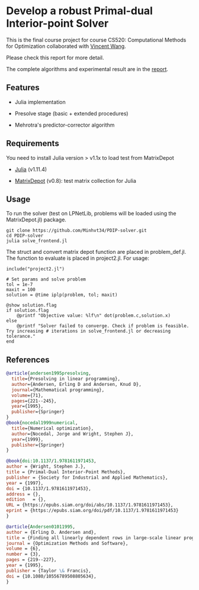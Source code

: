 # Develop a robust Primal-dual Interior-point Solver

This is the final course project for course CS520: Computational Methods for Optimization collaborated with [Vincent Wang](https://github.com/bbworld1). 

Please check this report for more detail.

The complete algorithms and experimental result are in the [report](./report.pdf).

## Features

- Julia implementation

- Presolve stage (basic + extended procedures)

- Mehrotra's predictor-corrector algorithm

## Requirements
You need to install Julia version > v1.1x to load test from MatrixDepot

- [Julia](https://julialang.org/) (v1.11.4)

- [MatrixDepot](https://github.com/JuliaMatrices/MatrixDepot.jl) (v0.8): test matrix collection for Julia

## Usage

To run the solver (test on LPNetLib, problems will be loaded using the MatrixDepot.jl) package.

``` shell
git clone https://github.com/Minhvt34/PDIP-solver.git
cd PDIP-solver
julia solve_frontend.jl
```
The struct and convert matrix depot function are placed in problem_def.jl.
The function to evaluate is placed in project2.jl. For usage:

``` shell
include("project2.jl")

# Set params and solve problem
tol = 1e-7
maxit = 100
solution = @time iplp(problem, tol; maxit)

@show solution.flag
if solution.flag
    @printf "Objective value: %lf\n" dot(problem.c,solution.x)
else
    @printf "Solver failed to converge. Check if problem is feasible. Try increasing # iterations in solve_frontend.jl or decreasing tolerance."
end
```

## References

```bibtex
@article{andersen1995presolving,
  title={Presolving in linear programming},
  author={Andersen, Erling D and Andersen, Knud D},
  journal={Mathematical programming},
  volume={71},
  pages={221--245},
  year={1995},
  publisher={Springer}
}
@book{nocedal1999numerical,
  title={Numerical optimization},
  author={Nocedal, Jorge and Wright, Stephen J},
  year={1999},
  publisher={Springer}
}

@book{doi:10.1137/1.9781611971453,
author = {Wright, Stephen J.},
title = {Primal-Dual Interior-Point Methods},
publisher = {Society for Industrial and Applied Mathematics},
year = {1997},
doi = {10.1137/1.9781611971453},
address = {},
edition   = {},
URL = {https://epubs.siam.org/doi/abs/10.1137/1.9781611971453},
eprint = {https://epubs.siam.org/doi/pdf/10.1137/1.9781611971453}
}

@article{Andersen01011995,
author = {Erling D. Andersen and},
title = {Finding all linearly dependent rows in large-scale linear programming},
journal = {Optimization Methods and Software},
volume = {6},
number = {3},
pages = {219--227},
year = {1995},
publisher = {Taylor \& Francis},
doi = {10.1080/10556789508805634},
}

```

